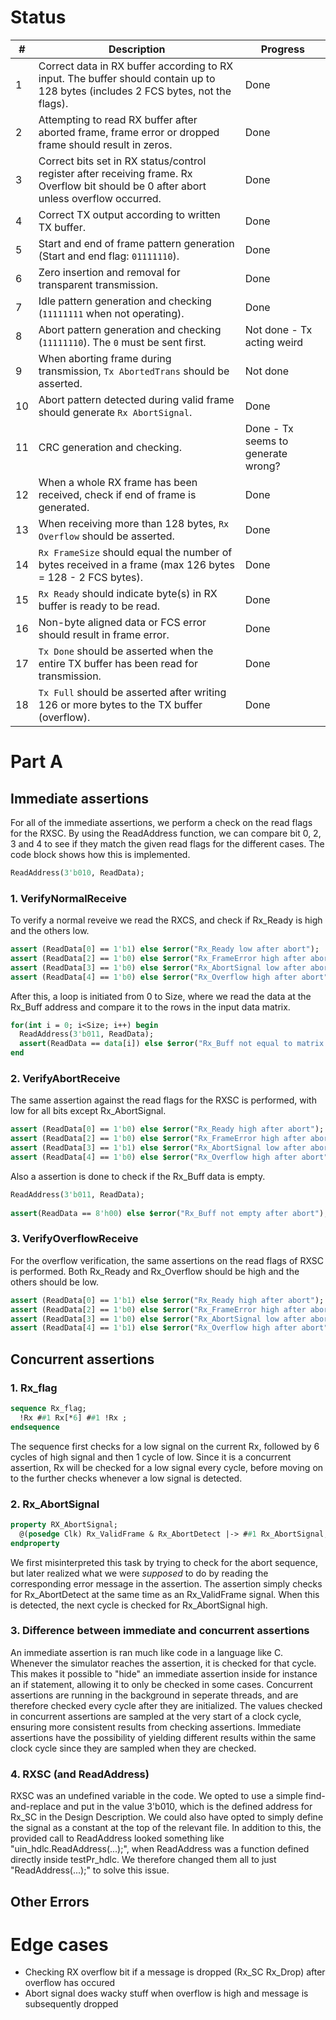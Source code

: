 # Status
| #   | Description                                                                                                                                     | Progress |
|-----|-------------------------------------------------------------------------------------------------------------------------------------------------|----------|
| 1   | Correct data in RX buffer according to RX input. The buffer should contain up to 128 bytes (includes 2 FCS bytes, not the flags).               |   Done   |
| 2   | Attempting to read RX buffer after aborted frame, frame error or dropped frame should result in zeros.                                          |   Done   |
| 3   | Correct bits set in RX status/control register after receiving frame. Rx Overflow bit should be 0 after abort unless overflow occurred.         |   Done   |
| 4   | Correct TX output according to written TX buffer.                                                                                               |   Done   |
| 5   | Start and end of frame pattern generation (Start and end flag: `01111110`).                                                                     |   Done   |
| 6   | Zero insertion and removal for transparent transmission.                                                                                        |   Done   |
| 7   | Idle pattern generation and checking (`11111111` when not operating).                                                                           |   Done   |
| 8   | Abort pattern generation and checking (`11111110`). The `0` must be sent first.                                                                 |   Not done - Tx acting weird   |
| 9   | When aborting frame during transmission, `Tx AbortedTrans` should be asserted.                                                                  |   Not done   |
| 10  | Abort pattern detected during valid frame should generate `Rx AbortSignal`.                                                                     |   Done   |
| 11  | CRC generation and checking.                                                                                                                    |   Done - Tx seems to generate wrong?   |
| 12  | When a whole RX frame has been received, check if end of frame is generated.                                                                    |   Done   |
| 13  | When receiving more than 128 bytes, `Rx Overflow` should be asserted.                                                                           |   Done   |
| 14  | `Rx FrameSize` should equal the number of bytes received in a frame (max 126 bytes = 128 - 2 FCS bytes).                                        |   Done   |
| 15  | `Rx Ready` should indicate byte(s) in RX buffer is ready to be read.                                                                            |   Done   |
| 16  | Non-byte aligned data or FCS error should result in frame error.                                                                                |   Done   |
| 17  | `Tx Done` should be asserted when the entire TX buffer has been read for transmission.                                                          |   Done   |
| 18  | `Tx Full` should be asserted after writing 126 or more bytes to the TX buffer (overflow).                                                       |   Done   |


# Part A

## Immediate assertions

For all of the immediate assertions, we perform a check on the read flags for the RXSC. By using the ReadAddress function, we can compare bit 0, 2, 3 and 4 to see if they match the given read flags for the different cases. The code block shows how this is implemented. 

```SystemVerilog
ReadAddress(3'b010, ReadData); 
```

### 1. VerifyNormalReceive 

To verify a normal reveive we read the RXCS, and check if Rx_Ready is high and the others low.

```SystemVerilog
assert (ReadData[0] == 1'b1) else $error("Rx_Ready low after abort");
assert (ReadData[2] == 1'b0) else $error("Rx_FrameError high after abort");
assert (ReadData[3] == 1'b0) else $error("Rx_AbortSignal low after abort");
assert (ReadData[4] == 1'b0) else $error("Rx_Overflow high after abort");
```

After this, a loop is initiated from 0 to Size, where we read the data at the Rx_Buff address and compare it to the rows in the input data matrix. 

```SystemVerilog
for(int i = 0; i<Size; i++) begin
  ReadAddress(3'b011, ReadData);
  assert(ReadData == data[i]) else $error("Rx_Buff not equal to matrix row %d", i);
end
```


### 2. VerifyAbortReceive

The same assertion against the read flags for the RXSC is performed, with low for all bits except Rx_AbortSignal. 

```SystemVerilog
assert (ReadData[0] == 1'b0) else $error("Rx_Ready high after abort");
assert (ReadData[2] == 1'b0) else $error("Rx_FrameError high after abort");
assert (ReadData[3] == 1'b1) else $error("Rx_AbortSignal low after abort");
assert (ReadData[4] == 1'b0) else $error("Rx_Overflow high after abort");
```

Also a assertion is done to check if the Rx_Buff data is empty. 

```SystemVerilog
ReadAddress(3'b011, ReadData);
    
assert(ReadData == 8'h00) else $error("Rx_Buff not empty after abort");
```

### 3. VerifyOverflowReceive

For the overflow verification, the same assertions on the read flags of RXSC is performed. Both Rx_Ready and Rx_Overflow should be high and the others should be low.

```SystemVerilog
assert (ReadData[0] == 1'b1) else $error("Rx_Ready high after abort");
assert (ReadData[2] == 1'b0) else $error("Rx_FrameError high after abort");
assert (ReadData[3] == 1'b0) else $error("Rx_AbortSignal low after abort");
assert (ReadData[4] == 1'b1) else $error("Rx_Overflow high after abort");
```


## Concurrent assertions

### 1. Rx_flag
```SystemVerilog
sequence Rx_flag;
  !Rx ##1 Rx[*6] ##1 !Rx ;
endsequence
```
The sequence first checks for a low signal on the current Rx, followed by 6 cycles of high signal and then 1 cycle of low. Since it is a concurrent assertion, Rx will be checked for a low signal every cycle, before moving on to the further checks whenever a low signal is detected.

### 2. Rx_AbortSignal
```Systemverilog
property RX_AbortSignal;
  @(posedge Clk) Rx_ValidFrame & Rx_AbortDetect |-> ##1 Rx_AbortSignal;
endproperty
```
We first misinterpreted this task by trying to check for the abort sequence, but later realized what we were *supposed* to do by reading the corresponding error message in the assertion. The assertion simply checks for Rx_AbortDetect at the same time as an Rx_ValidFrame signal. When this is detected, the next cycle is checked for Rx_AbortSignal high.


### 3. Difference between immediate and concurrent assertions
An immediate assertion is ran much like code in a language like C. Whenever the simulator reaches the assertion, it is checked for that cycle. This makes it possible to "hide" an immediate assertion inside for instance an if statement, allowing it to only be checked in some cases. Concurrent assertions are running in the background in seperate threads, and are therefore checked every cycle after they are initialized. The values checked in concurrent assertions are sampled at the very start of a clock cycle, ensuring more consistent results from checking assertions. Immediate assertions have the possibility of yielding different results within the same clock cycle since they are sampled when they are checked.

### 4. RXSC (and ReadAddress)
RXSC was an undefined variable in the code. We opted to use a simple find-and-replace and put in the value 3'b010, which is the defined address for Rx_SC in the Design Description. We could also have opted to simply define the signal as a constant at the top of the relevant file. In addition to this, the provided call to ReadAddress looked something like "uin_hdlc.ReadAddress(...);", when ReadAddress was a function defined directly inside testPr_hdlc. We therefore changed them all to just "ReadAddress(...);" to solve this issue.


## Other Errors


# Edge cases
- Checking RX overflow bit if a message is dropped (Rx_SC Rx_Drop) after overflow has occured 
- Abort signal does wacky stuff when overflow is high and message is subsequently dropped